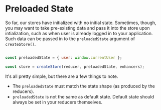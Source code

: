 # Preloaded State

So far, our stores have initialized with no initial state. Sometimes, though, you may want to take pre-existing data and pass it into the store upon intialization, such as when user is already logged in to your application. Such data can be passed in to the `preloadedState` argument of `createStore()`.

```js

const preloadedState = { user: window.currentUser };

const store = createStore(reducer, preloadedState, enhancers);

```

It's all pretty simple, but there are a few things to note.
*	The `preloadedState` must match the state shape (as produced by the
reducers).
*	`preloadedState` is not the same as default state. Default state should always be set in your reducers themselves.
